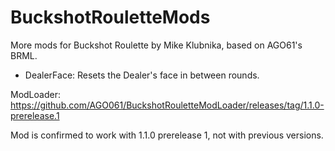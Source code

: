 # BuckshotRouletteMods
More mods for Buckshot Roulette by Mike Klubnika, based on AGO61's BRML.

* DealerFace: Resets the Dealer's face in between rounds.

ModLoader: https://github.com/AGO061/BuckshotRouletteModLoader/releases/tag/1.1.0-prerelease.1

Mod is confirmed to work with 1.1.0 prerelease 1, not with previous versions.
